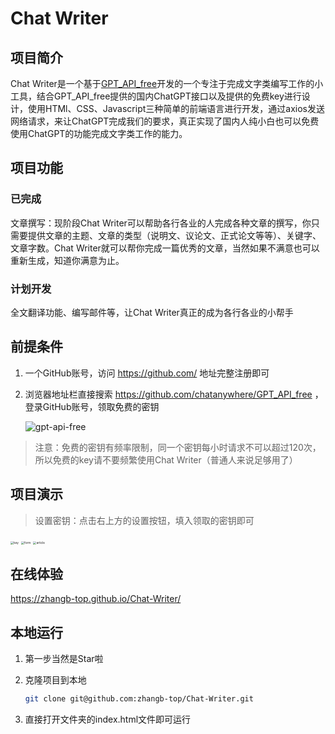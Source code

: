# Chat Writer

## 项目简介

Chat Writer是一个基于[GPT_API_free](https://github.com/chatanywhere/GPT_API_free)开发的一个专注于完成文字类编写工作的小工具，结合GPT_API_free提供的国内ChatGPT接口以及提供的免费key进行设计，使用HTMl、CSS、Javascript三种简单的前端语言进行开发，通过axios发送网络请求，来让ChatGPT完成我们的要求，真正实现了国内人纯小白也可以免费使用ChatGPT的功能完成文字类工作的能力。

## 项目功能

### 已完成

文章撰写：现阶段Chat Writer可以帮助各行各业的人完成各种文章的撰写，你只需要提供文章的主题、文章的类型（说明文、议论文、正式论文等等）、关键字、文章字数。Chat Writer就可以帮你完成一篇优秀的文章，当然如果不满意也可以重新生成，知道你满意为止。

### 计划开发

全文翻译功能、编写邮件等，让Chat Writer真正的成为各行各业的小帮手

## 前提条件

1. 一个GitHub账号，访问 https://github.com/ 地址完整注册即可

2. 浏览器地址栏直接搜索 https://github.com/chatanywhere/GPT_API_free ，登录GitHub账号，领取免费的密钥

   ![gpt-api-free](http://cdn.zhangb.top/gpt-api-free.jpg)

> 注意：免费的密钥有频率限制，同一个密钥每小时请求不可以超过120次，所以免费的key请不要频繁使用Chat Writer（普通人来说足够用了）

## 项目演示

> 设置密钥：点击右上方的设置按钮，填入领取的密钥即可

<img src="http://cdn.zhangb.top/key.jpg" alt="key" style="zoom: 33%;" />

<img src="http://cdn.zhangb.top/form.jpg" alt="form" style="zoom:33%;" />

<img src="http://cdn.zhangb.top/article.jpg" alt="article" style="zoom:33%;" />

## 在线体验

https://zhangb-top.github.io/Chat-Writer/

## 本地运行

1. 第一步当然是Star啦

2. 克隆项目到本地

   ```bash
   git clone git@github.com:zhangb-top/Chat-Writer.git
   ```

3. 直接打开文件夹的index.html文件即可运行